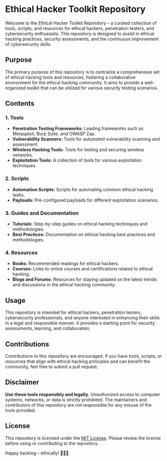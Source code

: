 # Ethical Hacker Toolkit Repository

Welcome to the Ethical Hacker Toolkit Repository – a curated collection of tools, scripts, and resources for ethical hackers, penetration testers, and cybersecurity enthusiasts. This repository is designed to assist in ethical hacking practices, security assessments, and the continuous improvement of cybersecurity skills.

## Purpose

The primary purpose of this repository is to centralize a comprehensive set of ethical hacking tools and resources, fostering a collaborative environment for the ethical hacking community. It aims to provide a well-organized toolkit that can be utilized for various security testing scenarios.

## Contents

### 1. Tools

- **Penetration Testing Frameworks:** Leading frameworks such as Metasploit, Burp Suite, and OWASP Zap.
- **Vulnerability Scanners:** Tools for automated vulnerability scanning and assessment.
- **Wireless Hacking Tools:** Tools for testing and securing wireless networks.
- **Exploitation Tools:** A collection of tools for various exploitation techniques.

### 2. Scripts

- **Automation Scripts:** Scripts for automating common ethical hacking tasks.
- **Payloads:** Pre-configured payloads for different exploitation scenarios.

### 3. Guides and Documentation

- **Tutorials:** Step-by-step guides on ethical hacking techniques and methodologies.
- **Best Practices:** Documentation on ethical hacking best practices and methodologies.

### 4. Resources

- **Books:** Recommended readings for ethical hackers.
- **Courses:** Links to online courses and certifications related to ethical hacking.
- **Blogs and Forums:** Resources for staying updated on the latest trends and discussions in the ethical hacking community.

## Usage

This repository is intended for ethical hackers, penetration testers, cybersecurity professionals, and anyone interested in enhancing their skills in a legal and responsible manner. It provides a starting point for security assessments, learning, and collaboration.

## Contributions

Contributions to this repository are encouraged. If you have tools, scripts, or resources that align with ethical hacking principles and can benefit the community, feel free to submit a pull request.

## Disclaimer

**Use these tools responsibly and legally.** Unauthorized access to computer systems, networks, or data is strictly prohibited. The maintainers and contributors of this repository are not responsible for any misuse of the tools provided.

## License

This repository is licensed under the [MIT License](LICENSE). Please review the license before using or contributing to the repository.

Happy hacking – ethically! 🎩🕵️‍♂️
